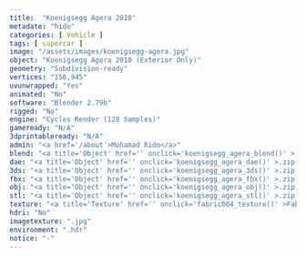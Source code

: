```yaml
---
title:  "Koenigsegg Agera 2010"
metadate: "hide"
categories: [ Vehicle ]
tags: [ supercar ]
image: "/assets/images/koenigsegg-agera.jpg"
object: "Koenigsegg Agera 2010 (Exterior Only)"
geometry: "Subdivision-ready"
vertices: "156,945"
uvunwrapped: "Yes"
animated: "No"
software: "Blender 2.79b"
rigged: "No"
engine: "Cycles Render (128 Samples)"
gameready: "N/A"
3dprintableready: "N/A"
admin: "<a href='/about'>Mohamad Rido</a>"
blend: "<a title='Object' href='' onclick='koenigsegg_agera_blend()' >.zip 17.0 MB</a>"
dae: "<a title='Object' href='' onclick='koenigsegg_agera_dae()' >.zip 5.3 MB</a>"
3ds: "<a title='Object' href='' onclick='koenigsegg_agera_3ds()' >.zip 3.2 MB</a>"
fbx: "<a title='Object' href='' onclick='koenigsegg_agera_fbx()' >.zip 5.5 MB</a>"
obj: "<a title='Object' href='' onclick='koenigsegg_agera_obj()' >.zip 4.1 MB</a>"
stl: "<a title='Object' href='' onclick='koenigsegg_agera_stl()' >.zip 5.4 MB</a>"
texture: "<a title='Texture' href='' onclick='fabric004_texture()' >Fabric004</a>"
hdri: "No"
imagetexture: ".jpg"
environment: ".hdr"
notice: "-"
---
```


